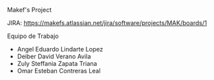 Makef's Project

JIRA:
https://makefs.atlassian.net/jira/software/projects/MAK/boards/1

Equipo de Trabajo

- Angel Eduardo Lindarte Lopez
- Deiber David Verano Avila
- Zuly Steffania Zapata Triana
- Omar Esteban Contreras Leal
